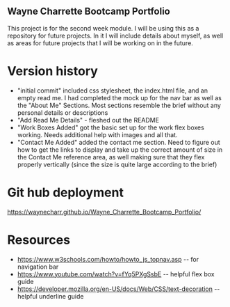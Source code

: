 ## Wayne Charrette Bootcamp Portfolio

This project is for the second week module. I will be using this as a repository for future projects. In it I will include details about myself, as well as areas for future projects that I will be working on in the future.

# Version history

- "initial commit" included css stylesheet, the index.html file, and an empty read me. I had completed the mock up for the nav bar as well as the "About Me" Sections. Most sections resemble the brief without any personal details or descriptions 
- "Add Read Me Details" - fleshed out the README
- "Work Boxes Added" got the basic set up for the work flex boxes working. Needs additional help with images and all that. 
- "Contact Me Added" added the contact me section. Need to figure out how to get the links to display and take up the correct amount of size in the Contact Me reference area, as well making sure that they flex properly vertically (since the size is quite large according to the brief)

# Git hub deployment

https://waynecharr.github.io/Wayne_Charrette_Bootcamp_Portfolio/

# Resources

- https://www.w3schools.com/howto/howto_js_topnav.asp -- for navigation bar
- https://www.youtube.com/watch?v=fYq5PXgSsbE -- helpful flex box guide
- https://developer.mozilla.org/en-US/docs/Web/CSS/text-decoration -- helpful underline guide


